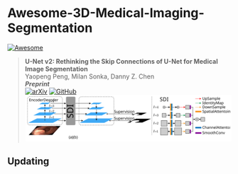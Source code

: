 # Awesome-3D-Medical-Imaging-Segmentation

[![Awesome](https://awesome.re/badge.svg)](https://awesome.re) 

> **U-Net v2: Rethinking the Skip Connections of U-Net for Medical Image Segmentation**<br>
> Yaopeng Peng, Milan Sonka, Danny Z. Chen<br>
> _**Preprint**_<br>
> [![arXiv](https://img.shields.io/badge/arXiv-2311.17791-b31b1b?style=flat-square&logo=arxiv)](https://arxiv.org/abs/2311.17791) [![GitHub](https://img.shields.io/badge/GitHub-Code-1f883d?style=flat-square&logo=github)](https://github.com/yaoppeng/U-Net_v2)<br>
> <img src="asset/U-Net_v2.svg" width="700">

## Updating

